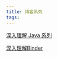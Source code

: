 ```yaml
---
title: 博客系列
tags:
---
```



[深入理解 Java 系列](https://blog.csdn.net/javazejian/article/details/71860633)


[深入理解Binder](https://yuqirong.me/2019/05/21/%E6%B7%B1%E5%85%A5%E7%90%86%E8%A7%A3Binder/)